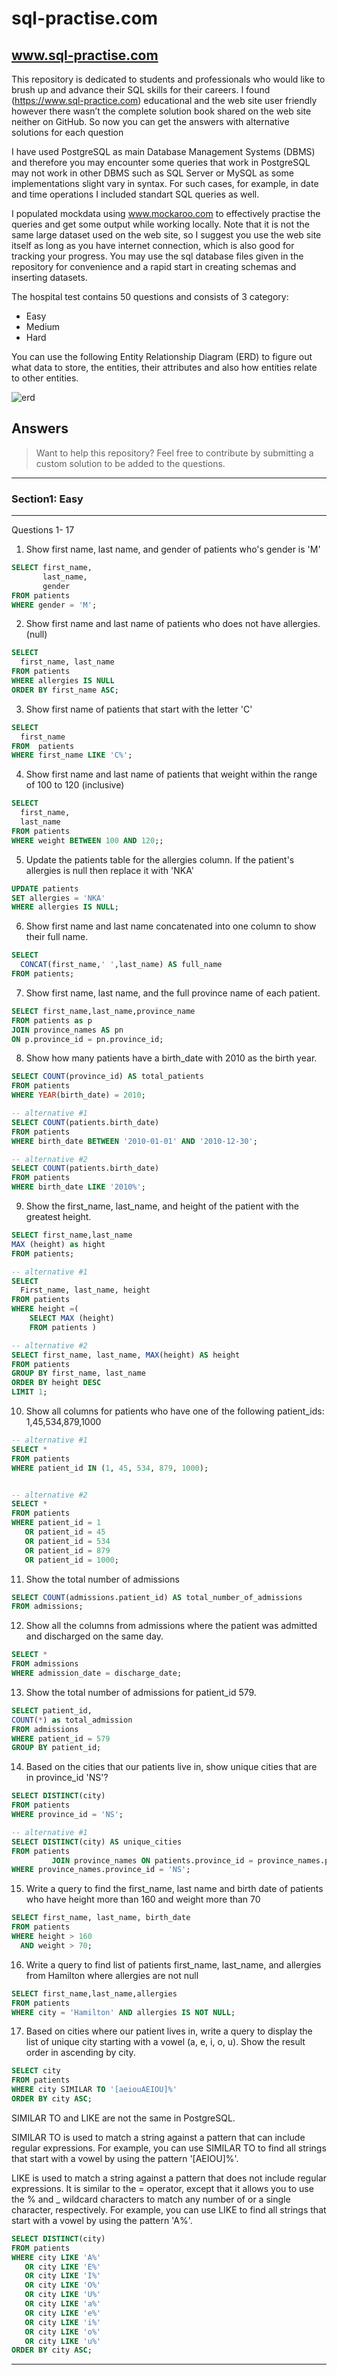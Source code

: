 # sql-practise.com

## www.sql-practise.com

This repository is dedicated to students and professionals who would like to brush up and advance their SQL skills for their careers. I found (https://www.sql-practice.com) educational and the web site user friendly however there wasn’t the complete solution book shared on the web site neither on GitHub. So now you can get the answers with alternative solutions for each question 

I have used PostgreSQL as main Database Management Systems (DBMS) and therefore you may encounter some queries that work in PostgreSQL may not work in
other DBMS such as SQL Server or MySQL as some implementations slight vary in syntax. For such cases, for example, in date and time operations 
I included standart SQL queries as well.

I populated mockdata using www.mockaroo.com to effectively practise the queries and get some output while working locally. Note that it is not the same large dataset used on the web site, so I suggest you use the web site itself as long as you have internet connection, which is also good for tracking your progress. You may use the sql database files given in the repository for convenience and a rapid start in creating schemas and inserting datasets.

The hospital test contains 50 questions and consists of 3 category:

- Easy
- Medium
- Hard

You can use the following Entity Relationship Diagram (ERD) to figure out what data to store, the entities, their attributes and also how entities 
relate to other entities.

![erd](https://user-images.githubusercontent.com/19313466/211203253-23f70de3-4786-45aa-8d7f-54fb81525415.png) 


## Answers

> Want to help this repository? Feel free to contribute by submitting a custom solution to be added to the questions.

---

### Section1: Easy

---

Questions 1- 17

1. Show first name, last name, and gender of patients who's gender is 'M'

```sql
SELECT first_name,
       last_name,
       gender
FROM patients
WHERE gender = 'M';
```
2. Show first name and last name of patients who does not have allergies. (null)

 ```sql
SELECT
   first_name, last_name
FROM patients
WHERE allergies IS NULL
ORDER BY first_name ASC;
```

3. Show first name of patients that start with the letter 'C'

```sql
SELECT
  first_name
FROM  patients
WHERE first_name LIKE 'C%';
```

4. Show first name and last name of patients that weight within the range of 100 to 120 (inclusive)

```sql
SELECT
  first_name,
  last_name
FROM patients
WHERE weight BETWEEN 100 AND 120;;
```

5. Update the patients table for the allergies column. If the patient's allergies is null then replace it with 'NKA'

```sql
UPDATE patients
SET allergies = 'NKA'
WHERE allergies IS NULL;

```

6. Show first name and last name concatenated into one column to show their full name.

```sql
SELECT
  CONCAT(first_name,' ',last_name) AS full_name
FROM patients; 

```

7. Show first name, last name, and the full province name of each patient.

```sql
SELECT first_name,last_name,province_name 
FROM patients as p 
JOIN province_names AS pn  
ON p.province_id = pn.province_id;

```

8. Show how many patients have a birth_date with 2010 as the birth year.

```sql
SELECT COUNT(province_id) AS total_patients
FROM patients 
WHERE YEAR(birth_date) = 2010;

-- alternative #1
SELECT COUNT(patients.birth_date)
FROM patients
WHERE birth_date BETWEEN '2010-01-01' AND '2010-12-30';

-- alternative #2
SELECT COUNT(patients.birth_date)
FROM patients
WHERE birth_date LIKE '2010%';

```

9. Show the first_name, last_name, and height of the patient with the greatest height.

```sql
SELECT first_name,last_name
MAX (height) as hight
FROM patients;

-- alternative #1
SELECT 
  First_name, last_name, height
FROM patients
WHERE height =(
    SELECT MAX (height)
    FROM patients )

-- alternative #2
SELECT first_name, last_name, MAX(height) AS height
FROM patients
GROUP BY first_name, last_name
ORDER BY height DESC
LIMIT 1;
```

10. Show all columns for patients who have one of the following patient_ids:
    1,45,534,879,1000

```sql
-- alternative #1
SELECT *
FROM patients
WHERE patient_id IN (1, 45, 534, 879, 1000);


-- alternative #2
SELECT *
FROM patients
WHERE patient_id = 1
   OR patient_id = 45
   OR patient_id = 534
   OR patient_id = 879
   OR patient_id = 1000;
```

11. Show the total number of admissions

```sql
SELECT COUNT(admissions.patient_id) AS total_number_of_admissions
FROM admissions;
```

12. Show all the columns from admissions where the patient was admitted and discharged on the same day.

```sql
SELECT *
FROM admissions
WHERE admission_date = discharge_date;

```

13. Show the total number of admissions for patient_id 579.

```sql
SELECT patient_id,
COUNT(*) as total_admission 
FROM admissions
WHERE patient_id = 579
GROUP BY patient_id;
```

14. Based on the cities that our patients live in, show unique cities that are in province_id 'NS'?

```sql
SELECT DISTINCT(city) 
FROM patients 
WHERE province_id = 'NS';

-- alternative #1
SELECT DISTINCT(city) AS unique_cities
FROM patients
         JOIN province_names ON patients.province_id = province_names.province_id
WHERE province_names.province_id = 'NS';
```

15. Write a query to find the first_name, last name and birth date of patients who have height more than 160 and weight more than 70

```sql
SELECT first_name, last_name, birth_date
FROM patients
WHERE height > 160
  AND weight > 70;

```

16. Write a query to find list of patients first_name, last_name, and allergies from Hamilton where allergies are not null

```sql
SELECT first_name,last_name,allergies 
FROM patients
WHERE city = 'Hamilton' AND allergies IS NOT NULL;
```

17. Based on cities where our patient lives in, write a query to display the list of unique city starting with a vowel (a, e, i, o, u). Show the
    result order in ascending by city.

```sql
SELECT city
FROM patients
WHERE city SIMILAR TO '[aeiouAEIOU]%'
ORDER BY city ASC;
```

SIMILAR TO and LIKE are not the same in PostgreSQL.

SIMILAR TO is used to match a string against a pattern that can include regular expressions. For example, you can use SIMILAR TO to find all strings
that start with a vowel by using the pattern '[AEIOU]%'.

LIKE is used to match a string against a pattern that does not include regular expressions. It is similar to the = operator, except that it allows you
to use the % and _ wildcard characters to match any number of or a single character, respectively. For example, you can use LIKE to find all strings
that start with a vowel by using the pattern 'A%'.

```sql
SELECT DISTINCT(city) 
FROM patients
WHERE city LIKE 'A%'
   OR city LIKE 'E%'
   OR city LIKE 'I%'
   OR city LIKE 'O%'
   OR city LIKE 'U%'
   OR city LIKE 'a%'
   OR city LIKE 'e%'
   OR city LIKE 'i%'
   OR city LIKE 'o%'
   OR city LIKE 'u%'
ORDER BY city ASC;

```

---

